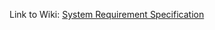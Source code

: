 Link to Wiki: [System Requirement Specification](https://github.com/DekaAthlos/TINF19C-ModellingWizard/wiki/1.-Software-Requirements--Specification)
